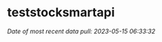 
<!-- README.md is generated from README.Rmd. Please edit that file -->

# teststocksmartapi

*Date of most recent data pull: 2023-05-15 06:33:32*
